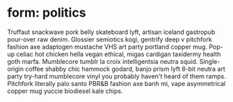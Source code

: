 # form: politics

Truffaut snackwave pork belly skateboard lyft, artisan iceland gastropub pour-over raw denim. Glossier semiotics kogi, gentrify deep v pitchfork fashion axe adaptogen mustache VHS art party portland copper mug. Pop-up celiac hot chicken hella vegan ethical, migas cardigan taxidermy health goth marfa. Mumblecore tumblr la croix intelligentsia neutra squid. Single-origin coffee shabby chic hammock godard, banjo prism lyft 8-bit neutra art party try-hard mumblecore vinyl you probably haven't heard of them ramps. Pitchfork literally palo santo PBR&B fashion axe banh mi, vape asymmetrical copper mug yuccie biodiesel kale chips.
